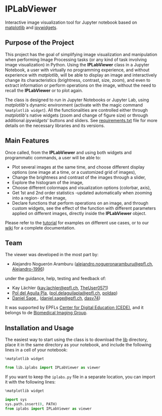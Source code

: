 # IPLabViewer
Interactive image visualization tool for Jupyter notebook based on [matplotlib](https://matplotlib.org/) and [ipywidgets](https://ipywidgets.readthedocs.io/en/latest/). 

## Purpose of the Project
This project has the goal of simplifying image visualization and manipulation when performing Image Processing tasks (or any kind of task involving image visualization) in Python. Using the **IPLabViewer** class in a Jupyter Notebook, a user with virtually no programming experience, and without experience with *matplotlib*, will be able to display an image and interactively change its characteristics (brightness, contrast, size, zoom), and even to extract information or perform operations on the image, without the need to recall the **IPLabViewer** or to plot again.  

The class is designed to run in Jupyter Notebooks or Jupyter Lab, using *matplotlib*'s dynamic environment (activate with the magic command `%matplotlib widget`). All the functionalities are controlled either through *matplotlib*'s native widgets (zoom and change of figure size) or through additional *ipywidgets*' buttons and sliders. See [requirements.txt]() file for more details on the necessary libraries and its versions.

## Main Features 
Once called, from the **IPLabViewer** and using both widgets and programmatic commands, a user will be able to:

* Plot several images at the same time, and choose different display options (one image at a time, or a customized grid of images),
* Change the brightness and contrast of the images through a slider,
* Explore the histogram of the image,
* Choose different colormaps and visualization options (colorbar, axis), 
* Get 1st and 2nd order statistics -updated automatically when zooming into a region- of the image, 
* Declare functions that perform operations on an image, and through custom widgets, see the effect of the function with different parameters applied on different images, directly inside the **IPLabViewer** object.

Please refer to the [tutorial](./source/IPLabViewer_Tutorial.ipynb) for examples on different use cases, or to our [wiki](https://github.com/Biomedical-Imaging-Group/IPLabImageViewer/wiki/Python-IPLabViewer()-Class) for a complete documentation.  

## Team 
The viewer was developed in the most part by:
* Alejandro Noguerón Aramburu (alejandro.nogueronaramburu@epfl.ch, [Alejandro-1996](https://github.com/Alejandro-1996))

under the guidance, help, testing and feedback of:
* Kay Lächler (kay.lachler@epfl.ch, [TheUser0571](https://github.com/TheUser0571))
* [Pol del Aguila Pla](https://poldap.github.io), (pol.delaguilapla@epfl.ch, [poldap](https://github.com/poldap))
* [Daniel Sage ](http://bigwww.epfl.ch/sage/index.html), (daniel.sage@epfl.ch, [dasv74](https://github.com/dasv74))

It was supported by EPFLs [Center for Digital Education (CEDE)](https://www.epfl.ch/education/educational-initiatives/cede/), and it belongs to de [Biomedical Imaging Group](http://bigwww.epfl.ch/).

## Installation and Usage
The easiest way to start using the class is to download the [lib](./source/lib/) directory, place it in the same directory as your notebook, and include the following lines in a cell of your notebook:
```python
%matplotlib widget

from lib.iplabs import IPLabViewer as viewer
```

If you want to keep the `iplabs.py` file in a separate location, you can import it with the following lines:
```python
%matplotlib widget

import sys  
sys.path.insert(0, PATH)
from iplabs import IPLabViewer as viewer
```
